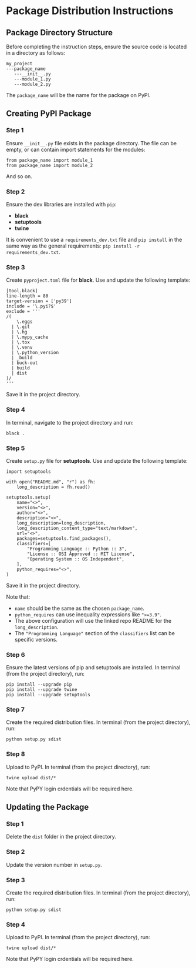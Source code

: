 # Package Distribution Instructions

## Package Directory Structure

Before completing the instruction steps, ensure the source code is located in a directory as follows:
```
my_project
---package_name
   ---__init__.py
   ---module_1.py
   ---module_2.py
```

The `package_name` will be the name for the package on PyPI.

## Creating PyPI Package

### Step 1

Ensure `__init__.py` file exists in the package directory.
The file can be empty, or can contain import statements for the modules:

```
from package_name import module_1
from package_name import module_2
```

And so on.

### Step 2

Ensure the dev libraries are installed with `pip`:

- **black**
- **setuptools**
- **twine**

It is convenient to use a `requirements_dev.txt` file and `pip install` in the same way as the general requirements: `pip install -r requirements_dev.txt`.

### Step 3

Create `pyproject.toml` file for **black**.
Use and update the following template:

```
[tool.black]
line-length = 80
target-version = ['py39']
include = '\.pyi?$'
exclude = '''
/(
    \.eggs
  | \.git
  | \.hg
  | \.mypy_cache
  | \.tox
  | \.venv
  | \.python_version
  | _build
  | buck-out
  | build
  | dist
)/
'''
```

Save it in the project directory.

### Step 4

In terminal, navigate to the project directory and run: 

`black .`

### Step 5

Create `setup.py` file for **setuptools**.
Use and update the following template:

```
import setuptools

with open("README.md", "r") as fh:
    long_description = fh.read()

setuptools.setup(
    name="<>",
    version="<>",
    author="<>",
    description="<>",
    long_description=long_description,
    long_description_content_type="text/markdown",
    url="<>",
    packages=setuptools.find_packages(),
    classifiers=[
        "Programming Language :: Python :: 3",
        "License :: OSI Approved :: MIT License",
        "Operating System :: OS Independent",
    ],
    python_requires="<>",
)
```

Save it in the project directory.

Note that:
- `name` should be the same as the chosen `package_name`.
- `python_requires` can use inequality expressions like `">=3.9"`.
- The above configuration will use the linked repo README for the `long_description`.
- The `"Programming Language"` section of the `classifiers` list can be specific versions.

### Step 6

Ensure the latest versions of pip and setuptools are installed.
In terminal (from the project directory), run: 
```
pip install --upgrade pip
pip install --upgrade twine
pip install --upgrade setuptools
```

### Step 7

Create the required distribution files.
In terminal (from the project directory), run: 
```
python setup.py sdist
```

### Step 8

Upload to PyPI.
In terminal (from the project directory), run: 
```
twine upload dist/*
```

Note that PyPY login crdentials will be required here.

## Updating the Package

### Step 1

Delete the `dist` folder in the project directory.

### Step 2

Update the version number in `setup.py`.

### Step 3

Create the required distribution files.
In terminal (from the project directory), run: 
```
python setup.py sdist
```

### Step 4

Upload to PyPI.
In terminal (from the project directory), run: 
```
twine upload dist/*
```

Note that PyPY login crdentials will be required here.
